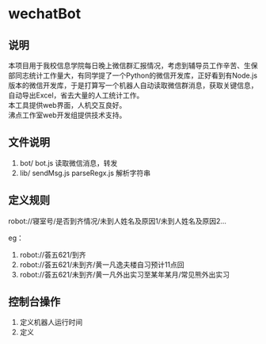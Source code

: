 # wechatBot

## 说明
本项目用于我校信息学院每日晚上微信群汇报情况，考虑到辅导员工作辛苦、生保部同志统计工作量大，有同学提了一个Python的微信开发库，正好看到有Node.js版本的微信开发库，于是打算写一个机器人自动读取微信群消息，获取关键信息，自动导出Excel，省去大量的人工统计工作。  
本工具提供web界面，人机交互良好。  
沸点工作室web开发组提供技术支持。

## 文件说明
1. bot/
    bot.js 读取微信消息，转发
2. lib/
    sendMsg.js 
    parseRegx.js 解析字符串


## 定义规则

robot://寝室号/是否到齐情况/未到人姓名及原因1/未到人姓名及原因2...

eg：
1. robot://荟五621/到齐
2. robot://荟五621/未到齐/黄一凡逸夫楼自习预计11点回
3. robot://荟五621/未到齐/黄一凡外出实习至某年某月/常见熊外出实习


## 控制台操作
1. 定义机器人运行时间
2. 定义